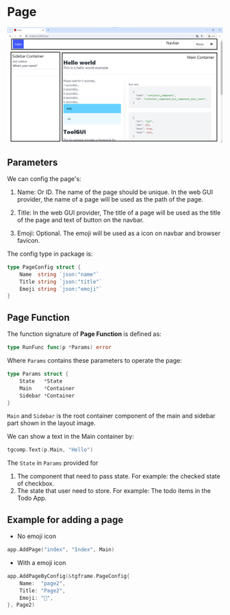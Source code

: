 # Page

![](layout.png)

## Parameters

We can config the page's:

1. Name: Or ID. The name of the page should be unique.
In the web GUI provider, the name of a page will be used as the path of the page.

2. Title: In the web GUI provider,
The title of a page will be used as the title of the page and text of button on the navbar.

3. Emoji: Optional. The emoji will be used as a icon on navbar and browser favicon.

The config type in package is:

```go
type PageConfig struct {
	Name  string `json:"name"`
	Title string `json:"title"`
	Emoji string `json:"emoji"`
}
```

## Page Function

The function signature of **Page Function** is defined as:

```go
type RunFunc func(p *Params) error
```

Where `Params` contains these parameters to operate the page:

```go
type Params struct {
	State   *State
	Main    *Container
	Sidebar *Container
}
```

`Main` and `Sidebar` is the root container component of the main and sidebar part
shown in the layout image.

We can show a text in the Main container by:

```go
tgcomp.Text(p.Main, "Hello")
```

The `State` in `Params` provided for

1. The component that need to pass state. For example: the checked state of checkbox.
2. The state that user need to store. For example: The todo items in the Todo App.

## Example for adding a page

* No emoji icon

```go
app.AddPage("index", "Index", Main)
```

* With a emoji icon

```go
app.AddPageByConfig(&tgframe.PageConfig{
	Name:  "page2",
	Title: "Page2",
	Emoji: "🔄",
}, Page2)
```
